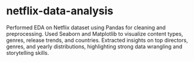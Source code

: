 # netflix-data-analysis
Performed EDA on Netflix dataset using Pandas for cleaning and preprocessing. Used Seaborn and Matplotlib to visualize content types, genres, release trends, and countries. Extracted insights on top directors, genres, and yearly distributions, highlighting strong data wrangling and storytelling skills.
